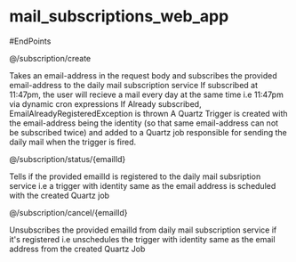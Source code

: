 # mail_subscriptions_web_app

#EndPoints

@/subscription/create

Takes an email-address in the request body and subscribes the provided email-address to the daily mail subscription service
If subscribed at 11:47pm, the user will recieve a mail every day at the same time i.e 11:47pm via dynamic cron expressions
If Already subscribed, EmailAlreadyRegisteredException is thrown
A Quartz Trigger is created with the email-address being the identity (so that same email-address can not be subscribed twice) and added to a Quartz job responsible for sending the daily mail when the trigger is fired.

@/subscription/status/{emailId}

Tells if the provided emailId is registered to the daily mail subsription service i.e a trigger with identity same as the email address is scheduled with the created Quartz job

@/subscription/cancel/{emailId}

Unsubscribes the provided emailId from daily mail subscription service if it's registered i.e unschedules the trigger with identity same as the email address from the created Quartz Job
